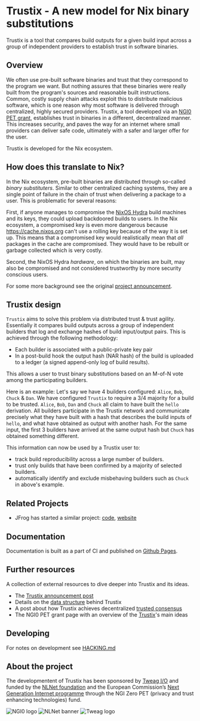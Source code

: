 # Trustix - A new model for Nix binary substitutions

Trustix is a tool that compares build outputs for a given build input across a group of independent providers to establish trust in software binaries.

## Overview

We often use pre-built software binaries and trust that they correspond to the program we want.
But nothing assures that these binaries were really built from the program's sources and reasonable built instructions.
Common, costly supply chain attacks exploit this to distribute malicious software, which is one reason why most software is delivered through centralized, highly secured providers.
Trustix, a tool developed via an [NGI0 PET grant](https://nlnet.nl/project/Trustix/), establishes trust in binaries in a different, decentralized manner.
This increases security, and paves the way for an internet where small providers can deliver safe code, ultimately with a safer and larger offer for the user.

Trustix is developed for the Nix ecosystem.

## How does this translate to Nix?

In the Nix ecosystem, pre-built binaries are distributed through so-called _binary substituters_.
Similar to other centralized caching systems, they are a single point of failure in the chain of trust when delivering a package to a user.
This is problematic for several reasons:

First, if anyone manages to compromise the [NixOS Hydra](https://hydra.nixos.org/) build machines and its keys, they could upload backdoored builds to users.
In the Nix ecosystem, a compromised key is even more dangerous because https://cache.nixos.org can't use a rolling key because of the way it is set up.
This means that a compromised key would realistically mean that _all_ packages in the cache are compromised.
  They would have to be rebuilt or garbage collected which is very costly.

Second, the NixOS Hydra _hardware_, on which the binaries are built, may also be compromised and not considered trustworthy by more security conscious users.

For some more background see the original [project announcement](https://www.tweag.io/blog/2020-12-16-trustix-announcement/).

## Trustix design

`Trustix` aims to solve this problem via distributed trust & trust agility.
Essentially it compares build outputs across a group of independent builders
that log and exchange hashes of build input/output pairs.
This is achieved through the following methodology:

-   Each builder is associated with a public-private key pair
-   In a post-build hook the output hash (NAR hash) of the build is uploaded to a ledger (a signed append-only log of build results).

This allows a user to trust binary substitutions based on an M-of-N vote among the participating builders.

Here is an example:
Let's say we have 4 builders configured: `Alice`, `Bob`, `Chuck` & `Dan`.
We have configured `Trustix` to require a 3/4 majority for a build to be trusted.
`Alice`, `Bob`, `Dan` and `Chuck` all claim to have built the `hello` derivation.
All builders participate in the Trustix network and communicate precisely
what they have built with a hash that describes the build inputs of `hello`, and
what have obtained as output with another hash.
For the same input, the first 3 builders have arrived at the same output hash but `Chuck` has
obtained something different.

This information can now be used by a Trustix user to:

- track build reproducibility across a large number of builders.
- trust only builds that have been confirmed by a majority of selected
  builders.
- automatically identify and exclude misbehaving builders such as `Chuck` in
    above's example.
    
## Related Projects

- JFrog has started a similar project: [code](https://github.com/pyrsia/pyrsia/network), [website](https://pyrsia.io/)

## Documentation

Documentation is built as a part of CI and published on [Github Pages](https://nix-community.github.io/trustix/).

## Further resources

A collection of external resources to dive deeper into Trustix and its ideas.

- The [Trustix announcement post](https://www.tweag.io/blog/2020-12-16-trustix-announcement/)
- Details on the [data structure](https://www.tweag.io/blog/2022-01-14-trustix-trees/) behind Trustix
- A post about how Trustix achieves decentralized [trusted consensus](https://www.tweag.io/blog/2022-02-03-trustix-voting/)
- The NGI0 PET grant page with an overview of the [Trustix](https://nlnet.nl/project/Trustix/)'s main ideas

## Developing

For notes on development see [HACKING.md](./packages/trustix-doc/src/hacking.md)

## About the project
The developmentent of Trustix has been sponsored by [Tweag I/O](https://tweag.io/) and funded by the [NLNet foundation](https://nlnet.nl/project/Trustix) and the European Commission’s [Next Generation Internet programme](https://www.ngi.eu/funded_solution/trustix-nix/) through the NGI Zero PET (privacy and trust enhancing technologies) fund.

![NGI0 logo](./assets/NGI0_tag.png)
![NLNet banner](./assets/nlnet-banner.png)
![Tweag logo](./assets/tweag.png)
